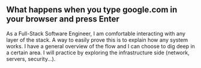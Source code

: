 ## What happens when you type google.com in your browser and press Enter

As a Full-Stack Software Engineer, I am comfortable interacting with any layer of the stack.
A way to easily prove this is to explain how any system works.
I have a general overview of the flow and I can choose to dig deep in a certain area.
I will practice by exploring the infrastructure side (network, servers, security…).